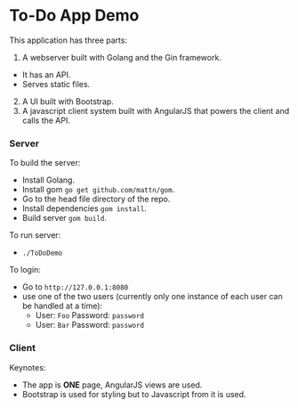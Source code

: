 
To-Do App Demo
==============

This application has three parts:

1. A webserver built with Golang and the Gin framework.
* It has an API.
* Serves static files.
2. A UI built with Bootstrap.
3. A javascript client system built with AngularJS that powers the client and calls the API.

### Server

To build the server:
* Install Golang.
* Install gom `go get github.com/mattn/gom`.
* Go to the head file directory of the repo.
* Install dependencies `gom install`.
* Build server `gom build`.

To run server:
* `./ToDoDemo`

To login:
* Go to `http://127.0.0.1:8080`
* use one of the two users (currently only one instance of each user can be handled at a time):
    * User: `Foo` Password: `password`
    * User: `Bar` Password: `password`


### Client


Keynotes:
* The app is **ONE** page, AngularJS views are used.
* Bootstrap is used for styling but to Javascript from it is used.
